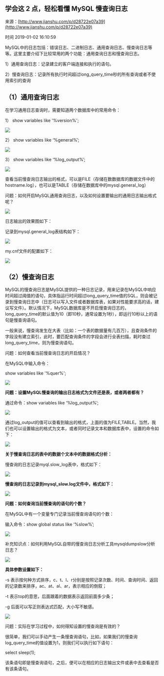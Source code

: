 ## 学会这 2 点，轻松看懂 MySQL 慢查询日志

来源：[http://www.jianshu.com/p/d28722e07a39](http://www.jianshu.com/p/d28722e07a39)

时间 2019-01-02 16:10:59

 
MySQL中的日志包括：错误日志、二进制日志、通用查询日志、慢查询日志等等。这里主要介绍下比较常用的两个功能：通用查询日志和慢查询日志。
 
1）通用查询日志：记录建立的客户端连接和执行的语句。
 
2）慢查询日志：记录所有执行时间超过long_query_time秒的所有查询或者不使用索引的查询
 
## （1）通用查询日志
 
在学习通用日志查询时，需要知道两个数据库中的常用命令：
 
1） show variables like '%version%';

![][0]

 
2） show variables like ‘%general%’;

![][1]

 
3） show variables like ‘%log_output%’;

![][2]

 
查看当前慢查询日志输出的格式，可以是FILE（存储在数数据库的数据文件中的hostname.log），也可以是TABLE（存储在数据库中的mysql.general_log）
 
问题：如何开启MySQL通用查询日志，以及如何设置要输出的通用日志输出格式呢？

![][3]

 
日志输出的效果图如下：
 
记录到mysql.general_log表结构如下：

![][4]

 
my.cnf文件的配置如下：

![][5]

 
## （2）慢查询日志 
 
MySQL的慢查询日志是MySQL提供的一种日志记录，用来记录在MySQL中响应时间超过阈值的语句，具体指运行时间超过long_query_time值的SQL，则会被记录到慢查询日志中（日志可以写入文件或者数据库表，如果对性能要求高的话，建议写文件）。默认情况下，MySQL数据库是不开启慢查询日志的，long_query_time的默认值为10（即10秒，通常设置为1秒），即运行10秒以上的语句是慢查询语句。
 
一般来说，慢查询发生在大表（比如：一个表的数据量有几百万），且查询条件的字段没有建立索引，此时，要匹配查询条件的字段会进行全表扫描，耗时查过long_query_time，则为慢查询语句。
 
问题：如何查看当前慢查询日志的开启情况？
 
在MySQL中输入命令：
 
show variables like '%quer%';

![][6]

 
 **问题：设置MySQL慢查询的输出日志格式为文件还是表，或者两者都有？** 
 
通过命令：show variables like ‘%log_output%’;

![][7]

 
通过log_output的值可以查看到输出的格式，上面的值为FILE,TABLE。当然，我们也可以设置输出的格式为文本，或者同时记录文本和数据库表中，设置的命令如下：

![][8]

 
 **关于慢查询日志的表中的数据个文本中的数据格式分析：** 
 
慢查询的日志记录myql.slow_log表中，格式如下：

![][9]

 
 **慢查询的日志记录到mysql_slow.log文件中，格式如下：** 

![][10]

 
 **问题：如何查询当前慢查询的语句的个数？** 
 
在MySQL中有一个变量专门记录当前慢查询语句的个数：
 
输入命令：show global status like ‘%slow%’;

![][11]

 
补充知识点：如何利用MySQL自带的慢查询日志分析工具mysqldumpslow分析日志？

![][12]

 
 **具体参数设置如下：** 
 
-s 表示按何种方式排序，c、t、l、r分别是按照记录次数、时间、查询时间、返回的记录数来排序，ac、at、al、ar，表示相应的倒叙；
 
-t 表示top的意思，后面跟着的数据表示返回前面多少条；
 
-g 后面可以写正则表达式匹配，大小写不敏感。

![][13]

 
问题：实际在学习过程中，如何得知设置的慢查询是有效的？
 
很简单，我们可以手动产生一条慢查询语句，比如，如果我们的慢查询log_query_time的值设置为1，则我们可以执行如下语句：
 
select sleep(1);
 
该条语句即是慢查询语句，之后，便可以在相应的日志输出文件或表中去查看是否有该条语句。


[0]: ./img/VFfQfeR.png 
[1]: ./img/7BJnErr.png 
[2]: ./img/JJ7vYnN.png 
[3]: ./img/f22MRfJ.png 
[4]: ./img/ErQnYzM.png 
[5]: ./img/Bjaaimr.png 
[6]: ./img/FNj6Jju.png 
[7]: ./img/MFRramB.png 
[8]: ./img/b6N3u2E.png 
[9]: ./img/bqaYBrA.png 
[10]: ./img/Unmuu2m.png 
[11]: ./img/2Yb2qmJ.png 
[12]: ./img/nyYRJ3a.png 
[13]: ./img/BbI3emz.png 